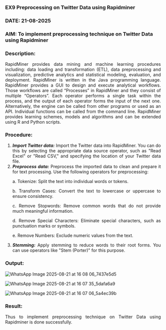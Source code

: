 ### EX9 Preprocessing on Twitter Data using Rapidminer
### DATE: 21-08-2025
### AIM: To implement preprocessing technique on Twitter Data using Rapidminer
### Description: 
<div align = "justify">
RapidMiner provides data mining and machine learning procedures including: data loading and transformation (ETL), data preprocessing and visualization, 
predictive analytics and statistical modeling, evaluation, and deployment. RapidMiner is written in the Java programming language. 
RapidMiner provides a GUI to design and execute analytical workflows. Those workflows are called “Processes” in RapidMiner and they consist of multiple “Operators”. 
Each operator performs a single task within the process, and the output of each operator forms the input of the next one. Alternatively, the engine can be called from 
other programs or used as an API. Individual functions can be called from the command line. 
RapidMiner provides learning schemes, models and algorithms and can be extended using R and Python scripts.

### Procedure:
1) ***Import Twitter data:*** Import the Twitter data into RapidMiner. You can do this by selecting the appropriate
data source operator, such as "Read Excel" or "Read CSV," and specifying the location of your Twitter data
file.
2) ***Preprocess data:*** Preprocess the imported data to clean and prepare it for text processing. Use the following
operators for preprocessing:
    <p>a. Tokenize: Split the text into individual words or tokens.
    <p>b. Transform Cases: Convert the text to lowercase or uppercase to ensure consistency.
    <p>c. Remove Stopwords: Remove common words that do not provide much meaningful information.
    <p>d. Remove Special Characters: Eliminate special characters, such as punctuation marks or symbols.
    <p>e. Remove Numbers: Exclude numeric values from the text.
3) ***Stemming:*** Apply stemming to reduce words to their root forms. You can use operators like "Stem (Porter)"
for this purpose.


### Output:
![WhatsApp Image 2025-08-21 at 16 08 06_7437e5d5](https://github.com/user-attachments/assets/9f6b85bb-8363-4453-abdb-04c7e02f396b)



![WhatsApp Image 2025-08-21 at 16 07 35_5dafa6a9](https://github.com/user-attachments/assets/68449195-1763-4fff-9fac-30f2084f7508)




![WhatsApp Image 2025-08-21 at 16 07 06_5a4ec39b](https://github.com/user-attachments/assets/8ff27464-bad9-4541-b041-ce711a642139)

### Result:
Thus to implement preprocessing technique on Twitter Data using Rapidminer is done successfully.
